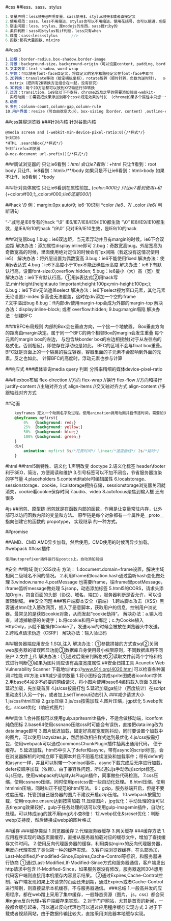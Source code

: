 #css
##less、sass、stylus
```javascript
1.变量声明：less使用@声明变量，sass使用$，stylus使用$或者直接定义
2.使用规范：sass、less不用缩进，stylus也可以不用缩进，使用花括号，也可以缩进，但是缩进一定要匹配。
3.宿主问题：less、stylus、是nodejs的东西，sass搜riby的
4.条件判断：sass和stylus有if判断，less只有when
5.难度：sass<less<stylus      //>
6.函数:都有大量函数、mixins
```

##css3
```css
1.边框：border-radius,box-shadow,border-image
2.背景：background-size，background-origin（可以设置content、padding、border这三种）
3.文本效果：text-shadow、word-wrap
4.字体：可以使用font-face自定义，将自定义的名字和路径定义在font-face中即可
5.2D转换：translate移动（给定横纵坐标），rotate旋转（顺时针转，负数为逆时针），  scale缩放（横纵缩放的倍数，字体也跟着缩放），skew翻转（围绕x和y轴翻转角度），
  matrix（把所有2D转换方法组合在一起，没有研究） 
6.3D转换：每个2D方法都可以放到XYZ轴进行3D转换
7.过渡：transition，ie9及以下不支持，chrome25及之早的需要添加前缀-webkit-
  实现动画：①需要把效果添加到哪个css②规定效果的时长 （chrome如果多个属性中只想一个有过渡，需要添加-webkit-，使用默认的会导致所有改变的属性都有过渡效果。）  
8.动画
9.多列：column-count,column-gap,column-rule
10.用户界面：resize（可自由改变大小），box-sizing（border、content）,outline-offset（轮廓），nav-index（tab控制顺序）
```

##css兼容浏览器
###针对内核
针对谷歌内核
```
@media screen and (-webkit-min-device-pixel-ratio:0){/*样式*/}
针对IE6
*HTML .searchBox{/*样式*/}
针对firefox浏览器
@-moz-document url-prefix(){/*样式*/}
```
###调试浏览器的
只让ie6看到：*html
会让ie7看到：*+html
只让ff看到：root body
只让ff、ie8看到：html>/**/body
如果只是不让ie6看到：html>body
如果不让ff、ie8看到：*body

###针对具体属性
只让ie6看到在属性前加_  {_color:#000;}
只让ie7看到使用+和_ {+color:#f00;!;_color:#000;/*ie6还是000*/}

##hack
\9 例：margin:0px auto\9;   ie6-10识别
*color  /*ie6、7*/
_color /*ie6*/
判断语句
<!--[if IE]>IE浏览器显示的内容 <![endif]-->
<!--[if lt IE 6]>只在IE6-显示的内容 <![endif]-->
“-″减号是IE6专有的hack
“\9″ IE6/IE7/IE8/IE9/IE10都生效
“\0″ IE8/IE9/IE10都生效，是IE8/9/10的hack
“\9\0″ 只对IE9/IE10生效，是IE9/10的hack

###浏览器bug
1.bug：ie6双边距，当元素浮动并且有margin的时候，ie6下会双边距
  解决办法：添加属性display:inline即可
2.bug：奇数宽高bug。外层宽高为奇数宽高的时候，里面使用绝对定位的时候会有1px间隔（我这没有这情况使用ie5）
  解决办法：将外层设置为偶数宽高
3.bug：ie6不能使用fixed
  解决办法：使用js表达式
4.bug：ie6下高度小于10px不能正确显示高度
  解决办法：ie6下有默认行高，设置font-size:0;overflow:hidden;
5.bug：ie6最小（大）高（宽）度
  解决办法：ie6下有默认行高，①用js表达式②用hack写法.minHeight{height:auto !important;height:100px;min-height:100px;};
6.bug：ie6下div无法遮盖select
  解决办法：ie6下select视为窗口元素，其他元素无论设置z-index 多高也无法覆盖，这时在div添加一个空的iframe  
7.文字溢出bug
8.bug：ff内部div使用margin-top会成为外部的margin-top
  解决办法：display:inline-block; 或者 overflow:hidden;
9.bug:margin塌陷
  解决办法：创建BFC

####BFC布局规则
内部的Box会在垂直方向，一个接一个地放置。
Box垂直方向的距离由margin决定。属于同一个BFC的两个相邻Box的margin会发生重叠
每个元素的margin box的左边， 与包含块border box的左边相接触(对于从左往右的格式化，否则相反)。即使存在浮动也是如此。
BFC的区域不会与float box重叠。
BFC就是页面上的一个隔离的独立容器，容器里面的子元素不会影响到外面的元素。反之也如此。
计算BFC的高度时，浮动元素也参与计算

##响应式
###媒体查询media query
判断 分辨率精细的媒体device-pixel-ratio

###flexbox布局
flex-direction  //方向
flex-wrap       //换行
flex-flow       //方向和换行
justify-content //主轴对齐方式
align-items     //交叉轴对齐方式
align-content   //多跟轴线对齐方式

##动画
```css
    keyframes 定义一个动画名字及过程，使用animation调用动画并且传递时间，需要加浏览器前缀
    @keyframes myfirst{
        0%   {background: red;}
        25%  {background: yellow;}
        50%  {background: blue;}
        100% {background: green;}
    } 
    div{
        animation: myfirst 5s/*花费时间*/ linear/*速度曲线*/ 2s/*延时*/          infinite/*无限次播放，也可以设置为特定次数*/ alternate/*动画轮流反向播放*/ 
    }
```

#html
##html5新特性、语义化
1.声明改变 doctype
2.语义化标签 header\footer利于SEO，简洁，方便阅读和维护
3.引号标签可以不加不闭合，节省服务器渲染的字节量
4.placeholders
5.contentditable可编辑属性
6.localstorage、sessionstorage、cookie，licalstorage拥挤存储，sessionstorage浏览器关闭就消失，cookie看cookie保存时间
7.audio、video
8.autofocus聚焦到输入框
还有很多


#js
##闭包、原型链
闭包就是在函数内部的函数，作用是让变量常驻内存，让外部可以访问函数内部的变量和方法。
原型链是每个对象都有一个属性是__proto__指向创建它的函数的 propotype， 实现继承 的一种方式。

##promise

##AMD、CMD
AMD异步加载，然后使用，CMD使用的时候再异步加载。
#webpack
##css插件
```
使用autoprefixer插件运行在postcs上。自动添加前缀
```

#安全
##跨域
防止XSS攻击
方法：
1.document.domain+frame设置，解决主域相同二级域名不同的情况。
2.利用iframe和location.hash通过监听hash变化做处理
3.window.name
4.postMessage 也需要iframe，往iframe里postMessage，iframe监听message做处理
5.jsonp，动态添加标签
5.html5的CORS，请求头添加Orgin，包含页面的头部（协议、域名、端口），服务器判断是否允许，可以设置限制域。
##安全问题
###客户端脚本安全（前端）
1.跨站脚本攻击（XSS）黑客通过html注入篡改网页，插入了恶意脚本，获取用户的信息，控制用户浏览器。最常见的是获取cookie对象，从而发起“cookie劫持”。
解决办法：a.输入检查，过滤掉敏感的关键字；b.将cookie和用户ip绑定；c.为Cookie植入HttpOnly，js就不能操作Cookie了，发送ajax的时候会被放在浏览器头中发送。
2.跨站点请求伪造（CSRF）
  解决办法：输入验证码

###服务器端应用安全
1.SQL注入
解决办法：①参数拼接的方式查sql②关闭web服务器的错误回显功能③数据库自身使用最小权限原则，不同数据库用不同账户
2.文件上传
解决办法：①通过后缀来判断格式②读取文件前两个字符和格式进行判断③如果为图片则应该有高度宽度属性
##安全扫描工具
Acunetix Web Vulnerability Scanner 下载地址http://www.91ri.org/4020.html
可以检查各种漏洞
#性能
##方法
###减少请求数量
1.将小图标合并成sprite图或者iconfont字体
2.用base64减少不必要的网络请求，将小图片使用base64编码载入页面
3.图片延迟加载，先加载首屏
4.js/css按需打包
5.延迟加载ga统计（百度统计）在script里动态引入另一个js，或者加上setTimeout动态引入
###减少请求大小
1.js/css/html压缩
2.gzip压缩
3.js/css按需加载
4.图片压缩，jgp优化
5.webp优化，srcset优化（响应式图片）

###具体
1.合并图标可以使用gulp.spritesmith插件，不适合做移动端，iconfont纯色图标
2.base64使用cssnano压缩css时可能会有误伤，直接把data:img改为data:image即可
3.图片延迟加载，固定好高度宽度防抖动，同时要设置个加载中的图片，可以使用 lazysizes.js，然后修改相应样式达到最优化
4.js/css按需打包，使用webpack可以通过commonsChunkPlugin插件抽离出通用代码， 便于缓存。
5.延迟加载，html5中引入了defer和async，带有async的script标签，会在浏览器解析的时候立即下载脚本并且不阻塞后续渲染和加载事件；带有defer的和async一样，并且可以附带一个onload事件，async下载完成后无序进行加载，defer按顺序加载（依赖）。由于兼容性问题，所以通过js手动添加script标签。
6.js压缩，使用webpack的UglifyJsPlugin插件，同事做些代码检测。
7.css压缩，使用cssnano压缩，同时使用postcss做一些自动化处理。
8.html压缩，使用htmlmin压缩，同时纠正不规范的html写法。
9：gzip，服务器端开启，但是不要过度压缩，托管到自己服务器的图片不建议开启gzip压缩。
10.webpack按需加载，使用require.ensure达到按需加载
11.压缩图片，jpg优化：手动处理的话可以去tinypng效果较好，gulp子任务处理的话可以使用gulp-imagemin插件，自动化处理。可以转成jpg的就不用png大小查8倍！
12.webp优化&srcset优化：判断webp支持度，然后替换成webp的图片格式

##缓存
###缓存类型
1.浏览器缓存
2.代理服务器缓存
3.网关缓存
###缓存方法
1.应用程序实现的动态页面缓存，直接从服务器加载对应的缓存文件，增加了查找缓存文件时间。
2.使用反向代理服务器的缓存，利用类似nginx的反向代理服务器，用反向代理实现了类似第一种的缓存实现。
3.客户端浏览器缓存，在头部添加，Last-Modified,If-modified-Since,Expires,Cache-Control等标识，和服务器进行协商
①通过Last-Modified,If-Modified-Since方式和服务器通信，客户端发出http请求中包含 If-Modified-Since，如果服务器没有修改，服务器返回304想用代码客户端则直接用本机缓存内容显示结果。
②通过Expires,Cache-Control控制，客户端发现如果上次请求的页面还未到期，通过Expires或者Cache-Control进行辨别，则直接显示本机缓存，不与服务器通信。
###总结
1.一般高并发的应用程序，都在web蹭上采用了集中缓存，一般静态资源（图片， js，css）都会采用nginx反向代理+客户端缓存来实现。
2.对于门户网站，尤其是首页的新闻，一般都会缓存起来，可以通过反向代理也可以通过应用程序缓存实现方式
3 对于下载或者视频网站，由于数据传输比较大，直接采用浏览器本地缓存实现。




